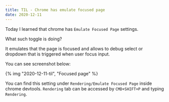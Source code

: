 ```yaml
---
title: TIL - Chrome has emulate focused page
date: 2020-12-11
---
```


Today I learned that chrome has `Emulate Focused Page` settings.

What such toggle is doing?

It emulates that the page is focused and allows to debug select or dropdown that is triggered when
user focus input.

You can see screenshot below:

{% img "2020-12-11-til", "Focused page" %}

You can find this setting under `Rendering/Emulate Focused Page` inside chrome devtools.
`Rendering` tab can be accessed by `CMD+SHIFT+P` and typing `Rendering`.
